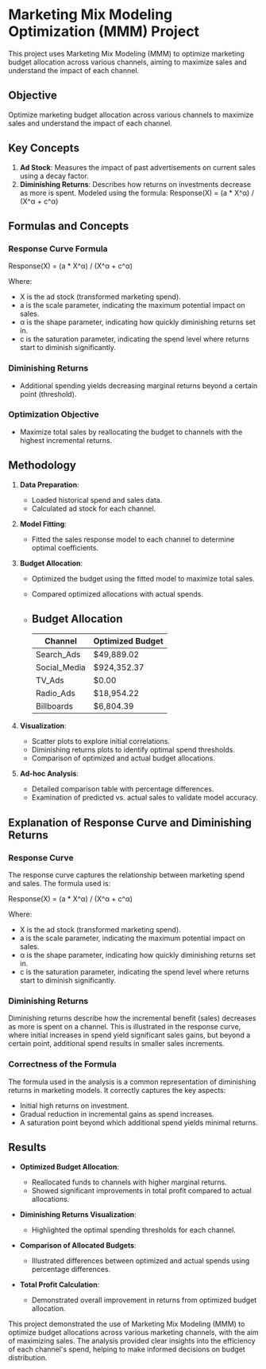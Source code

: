 # **Marketing Mix Modeling Optimization (MMM) Project**

This project uses Marketing Mix Modeling (MMM) to optimize marketing budget allocation across various channels, aiming to maximize sales and understand the impact of each channel.

## Objective
Optimize marketing budget allocation across various channels to maximize sales and understand the impact of each channel.

## Key Concepts
1. **Ad Stock**: Measures the impact of past advertisements on current sales using a decay factor.
2. **Diminishing Returns**: Describes how returns on investments decrease as more is spent. Modeled using the formula: 
   Response(X) = (a * X^α) / (X^α + c^α)

## Formulas and Concepts

### Response Curve Formula
Response(X) = (a * X^α) / (X^α + c^α)

Where:
- X is the ad stock (transformed marketing spend).
- a is the scale parameter, indicating the maximum potential impact on sales.
- α is the shape parameter, indicating how quickly diminishing returns set in.
- c is the saturation parameter, indicating the spend level where returns start to diminish significantly.

### Diminishing Returns
- Additional spending yields decreasing marginal returns beyond a certain point (threshold).

### Optimization Objective
- Maximize total sales by reallocating the budget to channels with the highest incremental returns.

## Methodology

1. **Data Preparation**:
    - Loaded historical spend and sales data.
    - Calculated ad stock for each channel.

2. **Model Fitting**:
    - Fitted the sales response model to each channel to determine optimal coefficients.

3. **Budget Allocation**:
    - Optimized the budget using the fitted model to maximize total sales.
    - Compared optimized allocations with actual spends.
    - ## Budget Allocation

      | Channel       | Optimized Budget |
      |---------------|------------------|
      | Search_Ads    | $49,889.02       |
      | Social_Media  | $924,352.37      |
      | TV_Ads        | $0.00            |
      | Radio_Ads     | $18,954.22       |
      | Billboards    | $6,804.39        |

4. **Visualization**:
    - Scatter plots to explore initial correlations.
    - Diminishing returns plots to identify optimal spend thresholds.
    - Comparison of optimized and actual budget allocations.

5. **Ad-hoc Analysis**:
    - Detailed comparison table with percentage differences.
    - Examination of predicted vs. actual sales to validate model accuracy.

## Explanation of Response Curve and Diminishing Returns

### Response Curve
The response curve captures the relationship between marketing spend and sales. The formula used is:

Response(X) = (a * X^α) / (X^α + c^α)

Where:
- X is the ad stock (transformed marketing spend).
- a is the scale parameter, indicating the maximum potential impact on sales.
- α is the shape parameter, indicating how quickly diminishing returns set in.
- c is the saturation parameter, indicating the spend level where returns start to diminish significantly.

### Diminishing Returns
Diminishing returns describe how the incremental benefit (sales) decreases as more is spent on a channel. This is illustrated in the response curve, where initial increases in spend yield significant sales gains, but beyond a certain point, additional spend results in smaller sales increments.

### Correctness of the Formula
The formula used in the analysis is a common representation of diminishing returns in marketing models. It correctly captures the key aspects:
- Initial high returns on investment.
- Gradual reduction in incremental gains as spend increases.
- A saturation point beyond which additional spend yields minimal returns.

## Results

- **Optimized Budget Allocation**:
    - Reallocated funds to channels with higher marginal returns.
    - Showed significant improvements in total profit compared to actual allocations.

- **Diminishing Returns Visualization**:
    - Highlighted the optimal spending thresholds for each channel.

- **Comparison of Allocated Budgets**:
    - Illustrated differences between optimized and actual spends using percentage differences.

- **Total Profit Calculation**:
    - Demonstrated overall improvement in returns from optimized budget allocation.

This project demonstrated the use of Marketing Mix Modeling (MMM) to optimize budget allocations across various marketing channels, with the aim of maximizing sales. The analysis provided clear insights into the efficiency of each channel's spend, helping to make informed decisions on budget distribution.
